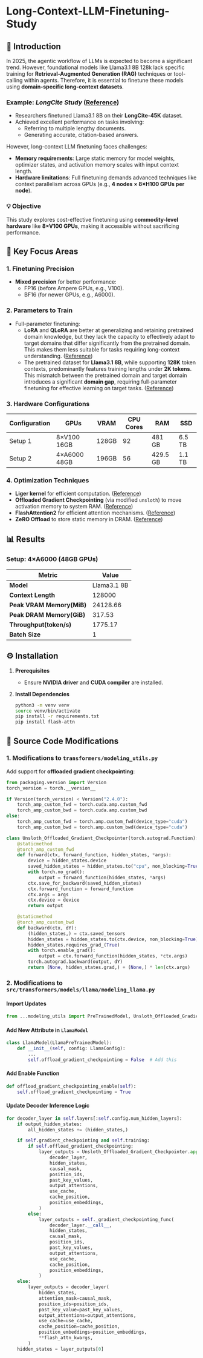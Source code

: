 # **Long-Context-LLM-Finetuning-Study**

## 🌟 **Introduction**

In 2025, the agentic workflow of LLMs is expected to become a significant trend. However, foundational models like Llama3.1 8B 128k lack specific training for **Retrieval-Augmented Generation (RAG)** techniques or tool-calling within agents. Therefore, it is essential to finetune these models using **domain-specific long-context datasets**.

### Example: *LongCite Study* ([Reference](https://arxiv.org/abs/2409.02897))
- Researchers finetuned Llama3.1 8B on their **LongCite-45K** dataset.
- Achieved excellent performance on tasks involving:
  - Referring to multiple lengthy documents.
  - Generating accurate, citation-based answers.

However, long-context LLM finetuning faces challenges:
- **Memory requirements**: Large static memory for model weights, optimizer states, and activation memory scales with input context length.
- **Hardware limitations**: Full finetuning demands advanced techniques like context parallelism across GPUs (e.g., **4 nodes × 8×H100 GPUs per node**).

### 💡 **Objective**
This study explores cost-effective finetuning using **commodity-level hardware** like **8×V100 GPUs**, making it accessible without sacrificing performance.

## 🧠 **Key Focus Areas**

### **1. Finetuning Precision**
- **Mixed precision** for better performance:
  - FP16 (before Ampere GPUs, e.g., V100).
  - BF16 (for newer GPUs, e.g., A6000).

### **2. Parameters to Train**
- Full-parameter finetuning: 
    - **LoRA** and **QLoRA** are better at generalizing and retaining pretrained domain knowledge, but they lack the capacity to effectively adapt to target domains that differ significantly from the pretrained domain. This makes them less suitable for tasks requiring long-context understanding. ([Reference](https://arxiv.org/abs/2405.09673))
    - The pretrained dataset for **Llama3.1 8B**, while supporting **128K** token contexts, predominantly features training lengths under **2K tokens**. This mismatch between the pretrained domain and target domain introduces a significant **domain gap**, requiring full-parameter finetuning for effective learning on target tasks. ([Reference](https://arxiv.org/abs/2407.21783))

### **3. Hardware Configurations**
| Configuration | GPUs            | VRAM      | CPU Cores | RAM          | SSD         |
|---------------|-----------------|-----------|-----------|--------------|-------------|
| Setup 1       | 8×V100 16GB     | 128GB     | 92        | 481 GB       | 6.5 TB      |
| Setup 2       | 4×A6000 48GB    | 196GB     | 56        | 429.5 GB     | 1.1 TB      |

### **4. Optimization Techniques**
- **Liger kernel** for efficient computation. ([Reference](https://github.com/linkedin/Liger-Kernel))
- **Offloaded Gradient Checkpointing** (via modified `unsloth`) to move activation memory to system RAM. ([Reference](https://github.com/unslothai/unsloth-zoo/blob/main/unsloth_zoo/gradient_checkpointing.py#L145))
- **FlashAttention2** for efficient attention mechanisms. ([Reference](https://arxiv.org/abs/2307.08691))
- **ZeRO Offload** to store static memory in DRAM. ([Reference](https://arxiv.org/abs/2101.06840))

## 📊 **Results**

### Setup: **4×A6000 (48GB GPUs)**
| Metric                  | Value         |
|-------------------------|---------------|
| **Model**               | Llama3.1 8B  |
| **Context Length**      | 128000          |
| **Peak VRAM Memory(MiB)**    | 24128.66     |
| **Peak DRAM Memory(GiB)**    | 317.53       |
| **Throughput(token/s)**          | 1775.17 |
| **Batch Size**          | 1            |

## ⚙️ **Installation**

1. **Prerequisites**
   - Ensure **NVIDIA driver** and **CUDA compiler** are installed.

2. **Install Dependencies**
    ```bash
    python3 -m venv venv
    source venv/bin/activate
    pip install -r requirements.txt
    pip install flash-attn
    ```

## 🔧 **Source Code Modifications**

### **1. Modifications to `transformers/modeling_utils.py`**
Add support for **offloaded gradient checkpointing**:

```python
from packaging.version import Version
torch_version = torch.__version__

if Version(torch_version) < Version("2.4.0"):
    torch_amp_custom_fwd = torch.cuda.amp.custom_fwd
    torch_amp_custom_bwd = torch.cuda.amp.custom_bwd
else:
    torch_amp_custom_fwd = torch.amp.custom_fwd(device_type="cuda")
    torch_amp_custom_bwd = torch.amp.custom_bwd(device_type="cuda")

class Unsloth_Offloaded_Gradient_Checkpointer(torch.autograd.Function):
    @staticmethod
    @torch_amp_custom_fwd
    def forward(ctx, forward_function, hidden_states, *args):
        device = hidden_states.device
        saved_hidden_states = hidden_states.to("cpu", non_blocking=True)
        with torch.no_grad():
            output = forward_function(hidden_states, *args)
        ctx.save_for_backward(saved_hidden_states)
        ctx.forward_function = forward_function
        ctx.args = args
        ctx.device = device
        return output

    @staticmethod
    @torch_amp_custom_bwd
    def backward(ctx, dY):
        (hidden_states,) = ctx.saved_tensors
        hidden_states = hidden_states.to(ctx.device, non_blocking=True).detach()
        hidden_states.requires_grad_(True)
        with torch.enable_grad():
            output = ctx.forward_function(hidden_states, *ctx.args)
        torch.autograd.backward(output, dY)
        return (None, hidden_states.grad,) + (None,) * len(ctx.args)
```

### **2. Modifications to `src/transformers/models/llama/modeling_llama.py`**

#### Import Updates
```python
from ...modeling_utils import PreTrainedModel, Unsloth_Offloaded_Gradient_Checkpointer
```

#### Add New Attribute in `LlamaModel`
```python
class LlamaModel(LlamaPreTrainedModel):
    def __init__(self, config: LlamaConfig):
        ...
        self.offload_gradient_checkpointing = False  # Add this
```

#### Add Enable Function
```python
def offload_gradient_checkpointing_enable(self):
    self.offload_gradient_checkpointing = True
```

#### Update Decoder Inference Logic
```python
for decoder_layer in self.layers[:self.config.num_hidden_layers]:
    if output_hidden_states:
        all_hidden_states += (hidden_states,)

    if self.gradient_checkpointing and self.training:
        if self.offload_gradient_checkpointing:
            layer_outputs = Unsloth_Offloaded_Gradient_Checkpointer.apply(
                decoder_layer,
                hidden_states,
                causal_mask,
                position_ids,
                past_key_values,
                output_attentions,
                use_cache,
                cache_position,
                position_embeddings,
            )
        else:
            layer_outputs = self._gradient_checkpointing_func(
                decoder_layer.__call__,
                hidden_states,
                causal_mask,
                position_ids,
                past_key_values,
                output_attentions,
                use_cache,
                cache_position,
                position_embeddings,
            )
    else:
        layer_outputs = decoder_layer(
            hidden_states,
            attention_mask=causal_mask,
            position_ids=position_ids,
            past_key_value=past_key_values,
            output_attentions=output_attentions,
            use_cache=use_cache,
            cache_position=cache_position,
            position_embeddings=position_embeddings,
            **flash_attn_kwargs,
        )
    hidden_states = layer_outputs[0]
```
